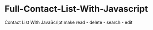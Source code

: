 # Full-Contact-List-With-Javascript
Contact List With JavaScript make read - delete - search - edit 
